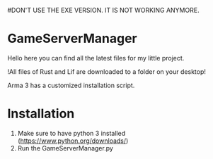 #DON'T USE THE EXE VERSION. IT IS NOT WORKING ANYMORE.

# GameServerManager
Hello here you can find all the latest files for my little project.

!All files of Rust and Lif are downloaded to a folder on your desktop!

Arma 3 has a customized installation script.

# Installation
1. Make sure to have python 3 installed (https://www.python.org/downloads/)
2. Run the GameServerManager.py
